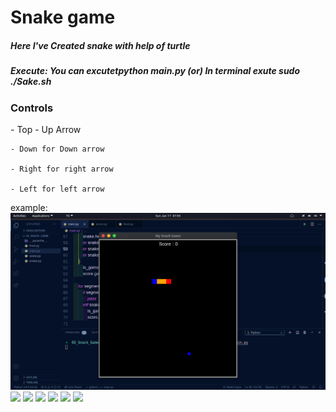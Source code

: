 <h1> Snake game</h1>

<h5> Here I've Created snake with help of turtle </h5>

<h5>Execute:
  You can excutetpython main.py
   (or)
  In terminal exute sudo ./Sake.sh 
  </h5>

<h3>Controls</h3>
    - Top - Up Arrow
    
    - Down for Down arrow
    
    - Right for right arrow
    
    - Left for left arrow
    
    
example:
![](https://github.com/Hemath-life/02_py_SnakeGame/blob/main/ex:image/1.png)
![](https://github.com/Hemath-life/02_py_SnakeGame/tree/main/ex:image/1.png)
![](https://github.com/Hemath-life/02_py_SnakeGame/tree/main/ex:image/2.png)
![](https://github.com/Hemath-life/02_py_SnakeGame/tree/main/ex:image/3.png)
![](https://github.com/Hemath-life/02_py_SnakeGame/tree/main/ex:image/4.png)
![](https://github.com/Hemath-life/02_py_SnakeGame/tree/main/ex:image/5.png)
![](https://github.com/Hemath-life/02_py_SnakeGame/tree/main/ex:image/6.png)
